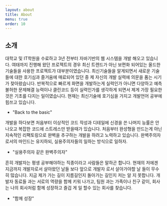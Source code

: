 ```yaml
---
layout: about
title: About
menu: true
order: 10
---
```


## 소개

대학교 및 IT학원을 수료하고 3년 전부터 자바기반의 웹 시스템을 개발 해오고 있습니다. 여태까지 진행해 왔던 프로젝트의 경우 최신 트렌드가 아닌 보편화 되어있는 올드한 기술들을 사용한 프로젝트가 대부분이였습니다. 최신기술들을 알게되면서 새로운 기술들에 대한 호기심과 즐거움에 매료되어 있던 중 제 자신의 개발 실력에 의문을 품는 시기가 찾아왔습니다. 반복적으로 빠르게 화면을 개발하는게 실력인가 아니면 다양하고 예측불허한 문제해결 능력이나 클린코드 등이 실력인가를 생각하게 되면서 제게 가장 필요한 것은 기초를 다지는 일이였습니다. 현재는 최신기술에 호기심을 가지고 개발언어 공부에 힘쓰고 있습니다. 
- "Back to the basic"

개발을 하다보면 처음부터 이상적인 코드 작성과 디테일에 신경을 쓴 나머지 능률은 안나오고 복잡한 코드에 스트레스만 받을때가 있습니다. 처음부터 완성형을 만드는게 아닌 지속적인 리팩토링으로 완벽을 추구하는 개발을 하려고 노력하고 있습니다.
완벽주의자로서의 마인드는 유지하되, 실용주의자들의 일하는 방식으로 일하자.
- "실용주의자 같은 완벽주의자"

흔히 개발자는 평생 공부해야하는 직종이라고 사람들은 말하곤 합니다. 현재의 저에겐 지금까지 개발자로서 살아왔던 날들 보다 앞으로 개발자 로서 살아가야할 날 들이 무수히 많습니다. 지금 제가 가는 길이 지름길인지 돌아가는 길인지 저는 알 지 못합니다. 개발자 동료들 과는 서로의 역량을 함께 키워 나가고, 팀원 과는 가족이나 친구 같이, 회사는 나의 회사처럼 함께 성장하고 즐겁 게 일 할수 있는 회사를 찾습니다.
- "함께 성장"